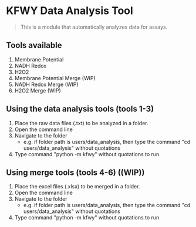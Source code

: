 # KFWY Data Analysis Tool

> This is a module that automatically analyzes data for assays. 

## Tools available
1. Membrane Potential
2. NADH Redox
3. H2O2
4. Membrane Potential Merge (WIP)
5. NADH Redox Merge (WIP)
6. H2O2 Merge (WIP)

## Using the data analysis tools (tools 1-3)
1. Place the raw data files (.txt) to be analyzed in a folder.
2. Open the command line
3. Navigate to the folder 
    * e.g. if folder path is users/data_analysis, then type the command "cd users/data_analysis" without quotations
4. Type command "python -m kfwy" without quotations to run

## Using merge tools (tools 4-6) ((WIP))
1. Place the excel files (.xlsx) to be merged in a folder.
2. Open the command line
3. Navigate to the folder 
    * e.g. if folder path is users/data_analysis, then type the command "cd users/data_analysis" without quotations
4. Type command "python -m kfwy" without quotations to run
